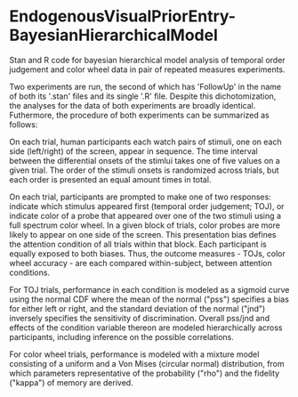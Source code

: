# EndogenousVisualPriorEntry-BayesianHierarchicalModel
Stan and R code for bayesian hierarchical model analysis of temporal order judgement and color wheel data in pair of repeated measures experiments.

Two experiments are run, the second of which has 'FollowUp' in the name of both its '.stan' files and its single '.R' file. Despite this dichotomization, the analyses for the data of both experiments are broadly identical. Futhermore, the procedure of both experiments can be summarized as follows: 

On each trial, human participants each watch pairs of stimuli, one on each side (left/right) of the screen, appear in sequence. The time interval between the differential onsets of the stimlui takes one of five values on a given trial. The order of the stimuli onsets is randomized across trials, but each order is presented an equal amount times in total. 

On each trial, participants are prompted to make one of two responses: indicate which stimulus appeared first (temporal order judgement; TOJ), or indicate color of a probe that appeared over one of the two stimuli using a full spectrum color wheel. In a given block of trials, color probes are more likely to appear on one side of the screen. This presentation bias defines the attention condition of all trials within that block. Each participant is equally exposed to both biases. Thus, the outcome measures - TOJs, color wheel accuracy - are each compared within-subject, between attention conditions. 

For TOJ trials, performance in each condition is modeled as a sigmoid curve using the normal CDF where the mean of the normal ("pss") specifies a bias for either left or right, and the standard deviation of the normal ("jnd") inversely specifies the sensitivity of discrimination. Overall pss/jnd and effects of the condition variable thereon are modeled hierarchically across participants, including inference on the possible correlations.

For color wheel trials, performance is modeled with a mixture model consisting of a uniform and a Von Mises (circular normal) distribution, from which parameters representative of the probability ("rho") and the fidelity ("kappa") of memory are derived. 
